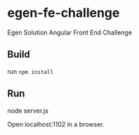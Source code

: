 # egen-fe-challenge
Egen Solution Angular Front End Challenge

## Build

run `npm install`

## Run
node server.js

Open localhost:1102 in a browser.

